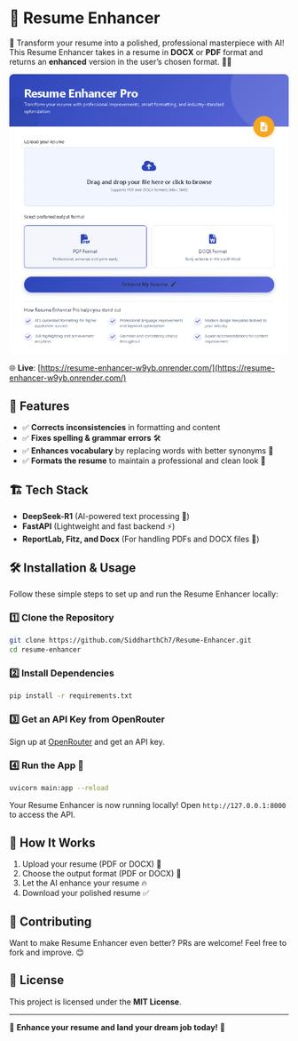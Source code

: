 # 📄 Resume Enhancer

🚀 Transform your resume into a polished, professional masterpiece with AI! This Resume Enhancer takes in a resume in **DOCX** or **PDF** format and returns an **enhanced** version in the user’s chosen format. 📝✨

[![Resume Enhancer](./static/img.png)](https://resume-enhancer-w9yb.onrender.com/)

🌐 **Live**: [https://resume-enhancer-w9yb.onrender.com/](https://resume-enhancer-w9yb.onrender.com/)  


## 🎯 Features
- ✅ **Corrects inconsistencies** in formatting and content  
- ✅ **Fixes spelling & grammar errors** 🛠️  
- ✅ **Enhances vocabulary** by replacing words with better synonyms 📖  
- ✅ **Formats the resume** to maintain a professional and clean look 📑  

## 🏗️ Tech Stack
- **DeepSeek-R1** (AI-powered text processing 🤖)
- **FastAPI** (Lightweight and fast backend ⚡)
- **ReportLab, Fitz, and Docx** (For handling PDFs and DOCX files 📜)

## 🛠️ Installation & Usage
Follow these simple steps to set up and run the Resume Enhancer locally:

### 1️⃣ Clone the Repository
```sh
git clone https://github.com/SiddharthCh7/Resume-Enhancer.git
cd resume-enhancer
```

### 2️⃣ Install Dependencies
```sh
pip install -r requirements.txt
```

### 3️⃣ Get an API Key from OpenRouter
Sign up at [OpenRouter](https://openrouter.ai/) and get an API key.

### 4️⃣ Run the App 🚀
```sh
uvicorn main:app --reload
```

Your Resume Enhancer is now running locally! Open `http://127.0.0.1:8000` to access the API.

## 🎯 How It Works
1. Upload your resume (PDF or DOCX) 📂
2. Choose the output format (PDF or DOCX) 📃
3. Let the AI enhance your resume 🔥
4. Download your polished resume ✅

## 🤝 Contributing
Want to make Resume Enhancer even better? PRs are welcome! Feel free to fork and improve. 😊

## 📜 License
This project is licensed under the **MIT License**.

---

🎉 **Enhance your resume and land your dream job today!** 🚀

